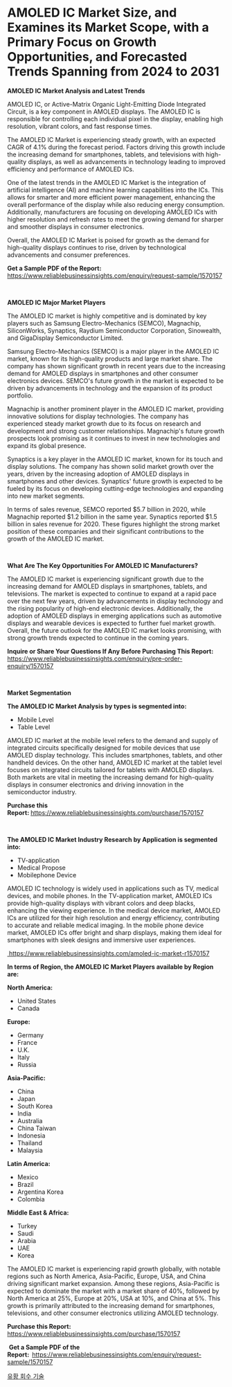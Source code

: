 <p><h1>AMOLED IC Market Size, and Examines its Market Scope, with a Primary Focus on Growth Opportunities, and Forecasted Trends Spanning from 2024 to 2031</h1></p><p><strong>AMOLED IC Market Analysis and Latest Trends</strong></p>
<p><p>AMOLED IC, or Active-Matrix Organic Light-Emitting Diode Integrated Circuit, is a key component in AMOLED displays. The AMOLED IC is responsible for controlling each individual pixel in the display, enabling high resolution, vibrant colors, and fast response times. </p><p>The AMOLED IC Market is experiencing steady growth, with an expected CAGR of 4.1% during the forecast period. Factors driving this growth include the increasing demand for smartphones, tablets, and televisions with high-quality displays, as well as advancements in technology leading to improved efficiency and performance of AMOLED ICs. </p><p>One of the latest trends in the AMOLED IC Market is the integration of artificial intelligence (AI) and machine learning capabilities into the ICs. This allows for smarter and more efficient power management, enhancing the overall performance of the display while also reducing energy consumption. Additionally, manufacturers are focusing on developing AMOLED ICs with higher resolution and refresh rates to meet the growing demand for sharper and smoother displays in consumer electronics. </p><p>Overall, the AMOLED IC Market is poised for growth as the demand for high-quality displays continues to rise, driven by technological advancements and consumer preferences.</p></p>
<p><strong>Get a Sample PDF of the Report:&nbsp;</strong> <a href="https://www.reliablebusinessinsights.com/enquiry/request-sample/1570157">https://www.reliablebusinessinsights.com/enquiry/request-sample/1570157</a></p>
<p>&nbsp;</p>
<p><strong>AMOLED IC Major Market Players</strong></p>
<p><p>The AMOLED IC market is highly competitive and is dominated by key players such as Samsung Electro-Mechanics (SEMCO), Magnachip, SiliconWorks, Synaptics, Raydium Semiconductor Corporation, Sinowealth, and GigaDisplay Semiconductor Limited.</p><p>Samsung Electro-Mechanics (SEMCO) is a major player in the AMOLED IC market, known for its high-quality products and large market share. The company has shown significant growth in recent years due to the increasing demand for AMOLED displays in smartphones and other consumer electronics devices. SEMCO's future growth in the market is expected to be driven by advancements in technology and the expansion of its product portfolio.</p><p>Magnachip is another prominent player in the AMOLED IC market, providing innovative solutions for display technologies. The company has experienced steady market growth due to its focus on research and development and strong customer relationships. Magnachip's future growth prospects look promising as it continues to invest in new technologies and expand its global presence.</p><p>Synaptics is a key player in the AMOLED IC market, known for its touch and display solutions. The company has shown solid market growth over the years, driven by the increasing adoption of AMOLED displays in smartphones and other devices. Synaptics' future growth is expected to be fueled by its focus on developing cutting-edge technologies and expanding into new market segments.</p><p>In terms of sales revenue, SEMCO reported $5.7 billion in 2020, while Magnachip reported $1.2 billion in the same year. Synaptics reported $1.5 billion in sales revenue for 2020. These figures highlight the strong market position of these companies and their significant contributions to the growth of the AMOLED IC market.</p></p>
<p>&nbsp;</p>
<p><strong>What Are The Key Opportunities For AMOLED IC Manufacturers?</strong></p>
<p><p>The AMOLED IC market is experiencing significant growth due to the increasing demand for AMOLED displays in smartphones, tablets, and televisions. The market is expected to continue to expand at a rapid pace over the next few years, driven by advancements in display technology and the rising popularity of high-end electronic devices. Additionally, the adoption of AMOLED displays in emerging applications such as automotive displays and wearable devices is expected to further fuel market growth. Overall, the future outlook for the AMOLED IC market looks promising, with strong growth trends expected to continue in the coming years.</p></p>
<p><strong>Inquire or Share Your Questions If Any Before Purchasing This Report:</strong> <a href="https://www.reliablebusinessinsights.com/enquiry/pre-order-enquiry/1570157">https://www.reliablebusinessinsights.com/enquiry/pre-order-enquiry/1570157</a></p>
<p>&nbsp;</p>
<p><strong>Market Segmentation</strong></p>
<p><strong>The AMOLED IC Market Analysis by types is segmented into:</strong></p>
<p><ul><li>Mobile Level</li><li>Table Level</li></ul></p>
<p><p>AMOLED IC market at the mobile level refers to the demand and supply of integrated circuits specifically designed for mobile devices that use AMOLED display technology. This includes smartphones, tablets, and other handheld devices. On the other hand, AMOLED IC market at the tablet level focuses on integrated circuits tailored for tablets with AMOLED displays. Both markets are vital in meeting the increasing demand for high-quality displays in consumer electronics and driving innovation in the semiconductor industry.</p></p>
<p><strong>Purchase this Report:&nbsp;</strong><a href="https://www.reliablebusinessinsights.com/purchase/1570157">https://www.reliablebusinessinsights.com/purchase/1570157</a></p>
<p>&nbsp;</p>
<p><strong>The AMOLED IC Market Industry Research by Application is segmented into:</strong></p>
<p><ul><li>TV-application</li><li>Medical Propose</li><li>Mobilephone Device</li></ul></p>
<p><p>AMOLED IC technology is widely used in applications such as TV, medical devices, and mobile phones. In the TV-application market, AMOLED ICs provide high-quality displays with vibrant colors and deep blacks, enhancing the viewing experience. In the medical device market, AMOLED ICs are utilized for their high resolution and energy efficiency, contributing to accurate and reliable medical imaging. In the mobile phone device market, AMOLED ICs offer bright and sharp displays, making them ideal for smartphones with sleek designs and immersive user experiences.</p></p>
<p><a href="https://www.reliablebusinessinsights.com/amoled-ic-market-r1570157">&nbsp;https://www.reliablebusinessinsights.com/amoled-ic-market-r1570157</a></p>
<p><strong>In terms of Region, the AMOLED IC Market Players available by Region are:</strong></p>
<p>
    <p> <strong> North America: </strong>
        <ul>
            <li>United States</li>
            <li>Canada</li>
        </ul>
        </p> 
    <p> <strong> Europe: </strong>
        <ul>
            <li>Germany</li>
            <li>France</li>
            <li>U.K.</li>
            <li>Italy</li>
            <li>Russia</li>
        </ul>
        </p> 
    <p> <strong> Asia-Pacific: </strong>
        <ul>
            <li>China</li>
            <li>Japan</li>
            <li>South Korea</li>
            <li>India</li>
            <li>Australia</li>
            <li>China Taiwan</li>
            <li>Indonesia</li>
            <li>Thailand</li>
            <li>Malaysia</li>
        </ul>
        </p> 
    <p> <strong> Latin America: </strong>
        <ul>
            <li>Mexico</li>
            <li>Brazil</li>
            <li>Argentina Korea</li>
            <li>Colombia</li>
        </ul>
        </p> 
    <p> <strong> Middle East & Africa: </strong>
        <ul>
            <li>Turkey</li>
            <li>Saudi</li>
            <li>Arabia</li>
            <li>UAE</li>
            <li>Korea</li>
        </ul>
    </p>
    </p>
<p><p>The AMOLED IC market is experiencing rapid growth globally, with notable regions such as North America, Asia-Pacific, Europe, USA, and China driving significant market expansion. Among these regions, Asia-Pacific is expected to dominate the market with a market share of 40%, followed by North America at 25%, Europe at 20%, USA at 10%, and China at 5%. This growth is primarily attributed to the increasing demand for smartphones, televisions, and other consumer electronics utilizing AMOLED technology.</p></p>
<p><strong>Purchase this Report: </strong><a href="https://www.reliablebusinessinsights.com/purchase/1570157">https://www.reliablebusinessinsights.com/purchase/1570157</a></p>
<p>&nbsp;<strong>Get a Sample PDF of the Report:&nbsp;&nbsp;</strong><a href="https://www.reliablebusinessinsights.com/enquiry/request-sample/1570157">https://www.reliablebusinessinsights.com/enquiry/request-sample/1570157</a></p>
<p><strong></strong></p>
<p><p><a href="https://github.com/laholand/Market-Research-Report-List-4/blob/main/3125085185681.md">유황 회수 기술</a></p></p>